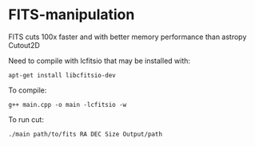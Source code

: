 # FITS-manipulation

FITS cuts 100x faster and with better memory performance than astropy Cutout2D

Need to compile with lcfitsio that may be installed with:

    apt-get install libcfitsio-dev
    
To compile:

    g++ main.cpp -o main -lcfitsio -w

To run cut:

    ./main path/to/fits RA DEC Size Output/path
